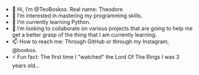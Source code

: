 - 👋 Hi, I’m @TeoBoskos. Real name: Theodore
- 👀 I’m interested in mastering my programming skills.
- 🌱 I’m currently learning Python.
- 💞️ I’m looking to collaborate on various projects that are going to help me get a better grasp of the thing that I am currently learning.
- 📫 How to reach me: Through GitHub or through my Instagram, @boxkos.
- ⚡ Fun fact: The first time I "watched" the Lord Of The Rings I was 3 years old...
<!---
TeoBoskos/TeoBoskos is a ✨ special ✨ repository because its `README.md` (this file) appears on your GitHub profile.
You can click the Preview link to take a look at your changes.
--->
